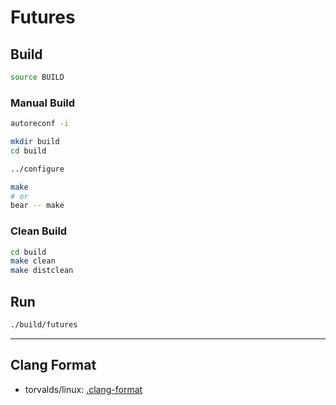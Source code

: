 # Futures

## Build

```bash
source BUILD
```

### Manual Build

```bash
autoreconf -i
```

```bash
mkdir build
cd build
```

```bash
../configure
```

```bash
make
# or
bear -- make
```

### Clean Build

```bash
cd build
make clean
make distclean
```

## Run

```bash
./build/futures
```

---

## Clang Format

- torvalds/linux: [.clang-format](https://github.com/torvalds/linux/blob/master/.clang-format)

